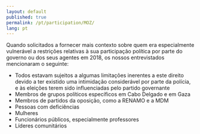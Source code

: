 ```yaml
---
layout: default
published: true
permalink: /pt/participation/MOZ/
lang: pt
---
```


Quando solicitados a fornecer mais contexto sobre quem era especialmente vulnerável a restrições relativas à sua participação política por parte do governo ou dos seus agentes em 2018, os nossos entrevistados mencionaram o seguinte:
-	Todos estavam sujeitos a algumas limitações inerentes a este direito devido a ter existido uma intimidação considerável por parte da polícia, e às eleições terem sido influenciadas pelo partido governante
-	Membros de grupos políticos específicos em Cabo Delgado e em Gaza
-	Membros de partidos da oposição, como a RENAMO e a MDM
-	Pessoas com deficiências
-	Mulheres
-	Funcionários públicos, especialmente professores
-	Líderes comunitários
